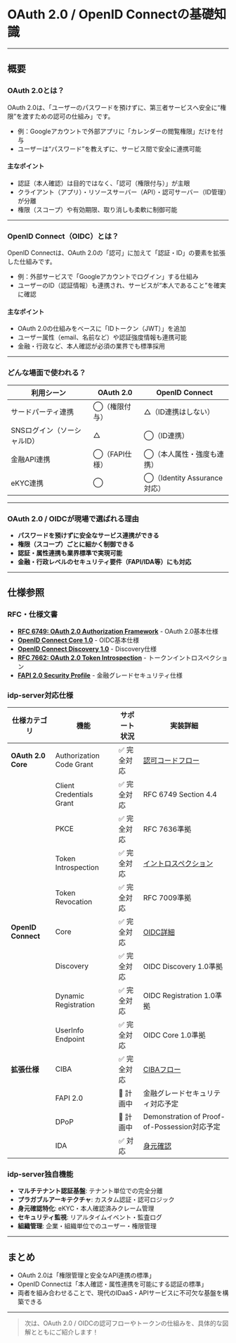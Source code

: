 # OAuth 2.0 / OpenID Connectの基礎知識

---

## 概要

### OAuth 2.0とは？

OAuth 2.0は、「ユーザーのパスワードを預けずに、第三者サービスへ安全に“権限”を渡すための認可の仕組み」です。

- 例：Googleアカウントで外部アプリに「カレンダーの閲覧権限」だけを付与
- ユーザーは“パスワード”を教えずに、サービス間で安全に連携可能

#### 主なポイント
- 認証（本人確認）は目的ではなく、「認可（権限付与）」が主眼
- クライアント（アプリ）・リソースサーバー（API）・認可サーバー（ID管理）が分離
- 権限（スコープ）や有効期限、取り消しも柔軟に制御可能

---

### OpenID Connect（OIDC）とは？

OpenID Connectは、OAuth 2.0の「認可」に加えて「認証・ID」の要素を拡張した仕組みです。

- 例：外部サービスで「Googleアカウントでログイン」する仕組み
- ユーザーのID（認証情報）も連携され、サービスが“本人であること”を確実に確認

#### 主なポイント
- OAuth 2.0の仕組みをベースに「IDトークン（JWT）」を追加
- ユーザー属性（email、名前など）や認証強度情報も連携可能
- 金融・行政など、本人確認が必須の業界でも標準採用

---

### どんな場面で使われる？

| 利用シーン                  | OAuth 2.0       | OpenID Connect             |
|----------------------------|-----------------|----------------------------|
| サードパーティ連携          | ◯（権限付与）   | △（ID連携はしない）    |
| SNSログイン（ソーシャルID） | △               | ◯（ID連携）      |
| 金融API連携                | ◯（FAPI仕様）   | ◯（本人属性・強度も連携）  |
| eKYC連携                   | ◯               | ◯（Identity Assurance対応）|

---

### OAuth 2.0 / OIDCが現場で選ばれる理由

- **パスワードを預けずに安全なサービス連携ができる**
- **権限（スコープ）ごとに細かく制御できる**
- **認証・属性連携も業界標準で実現可能**
- **金融・行政レベルのセキュリティ要件（FAPI/IDA等）にも対応**

---

## 仕様参照

### RFC・仕様文書
- **[RFC 6749: OAuth 2.0 Authorization Framework](https://tools.ietf.org/html/rfc6749)** - OAuth 2.0基本仕様
- **[OpenID Connect Core 1.0](https://openid.net/specs/openid-connect-core-1_0.html)** - OIDC基本仕様
- **[OpenID Connect Discovery 1.0](https://openid.net/specs/openid-connect-discovery-1_0.html)** - Discovery仕様
- **[RFC 7662: OAuth 2.0 Token Introspection](https://tools.ietf.org/html/rfc7662)** - トークンイントロスペクション
- **[FAPI 2.0 Security Profile](https://openid.net/specs/fapi-2_0-security-profile.html)** - 金融グレードセキュリティ仕様

### idp-server対応仕様

| 仕様カテゴリ | 機能 | サポート状況 | 実装詳細 |
|-------------|------|-------------|----------|
| **OAuth 2.0 Core** | Authorization Code Grant | ✅ 完全対応 | [認可コードフロー](../../content_04_protocols/protocol-01-authorization-code-flow.md) |
| | Client Credentials Grant | ✅ 完全対応 | RFC 6749 Section 4.4 |
| | PKCE | ✅ 完全対応 | RFC 7636準拠 |
| | Token Introspection | ✅ 完全対応 | [イントロスペクション](../../content_04_protocols/protocol-03-introspection.md) |
| | Token Revocation | ✅ 完全対応 | RFC 7009準拠 |
| **OpenID Connect** | Core | ✅ 完全対応 | [OIDC詳細](basic-12-openid-connect-detail.md) |
| | Discovery | ✅ 完全対応 | OIDC Discovery 1.0準拠 |
| | Dynamic Registration | ✅ 完全対応 | OIDC Registration 1.0準拠 |
| | UserInfo Endpoint | ✅ 完全対応 | OIDC Core 1.0準拠 |
| **拡張仕様** | CIBA | ✅ 完全対応 | [CIBAフロー](../../content_04_protocols/protocol-02-ciba-flow.md) |
| | FAPI 2.0 | 🔄 計画中 | 金融グレードセキュリティ対応予定 |
| | DPoP | 🔄 計画中 | Demonstration of Proof-of-Possession対応予定 |
| | IDA | ✅ 対応 | [身元確認](../id-verified.md) |

### idp-server独自機能

- **マルチテナント認証基盤**: テナント単位での完全分離
- **プラガブルアーキテクチャ**: カスタム認証・認可ロジック
- **身元確認特化**: eKYC・本人確認済みクレーム管理
- **セキュリティ監視**: リアルタイムイベント・監査ログ
- **組織管理**: 企業・組織単位でのユーザー・権限管理

---

## まとめ

- OAuth 2.0は「権限管理と安全なAPI連携の標準」
- OpenID Connectは「本人確認・属性連携を可能にする認証の標準」
- 両者を組み合わせることで、現代のIDaaS・APIサービスに不可欠な基盤を構築できる

---

> 次は、OAuth 2.0 / OIDCの認可フローやトークンの仕組みを、具体的な図解とともにご紹介します！

